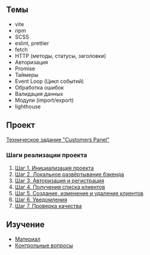 ## Темы
- vite
- npm
- SCSS
- eslint, prettier
- fetch
- HTTP (методы, статусы, заголовки)
- Авторизация
- Promise
- Таймеры
- Event Loop (Цикл событий)
- Обработка ошибок
- Валидация данных
- Модули (import/export)
- lighthouse
## Проект
[Техническое задание "Customers Panel"](/projects/frontend/customers-panel/index.md)

### Шаги реализации проекта
1. [Шаг 1. Инициализация проекта](/projects/frontend/customers-panel/steps/step-1.md)
2. [Шаг 2. Локальное развёртывание бэкенда](/projects/frontend/customers-panel/steps/step-2.md)
3. [Шаг 3. Авторизация и регистрация](/projects/frontend/customers-panel/steps/step-3.md)
4. [Шаг 4. Получения списка клиентов](/projects/frontend/customers-panel/steps/step-4.md)
5. [Шаг 5. Создание, изменение и удаление клиентов](/projects/frontend/customers-panel/steps/step-5.md)
6. [Шаг 6. Уведомления](/projects/frontend/customers-panel/steps/step-6.md)
7. [Шаг 7. Проверка качества](/projects/frontend/customers-panel/steps/step-7.md)
## Изучение
* [Материал](sections/frontend-async/learn.md)
* [Контрольные вопросы](sections/frontend-async/questions.md)

